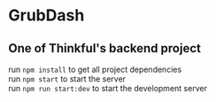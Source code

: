 # GrubDash

## One of Thinkful's backend project

run `npm install` to get all project dependencies  
run `npm start` to start the server  
run `npm run start:dev` to start the development server
